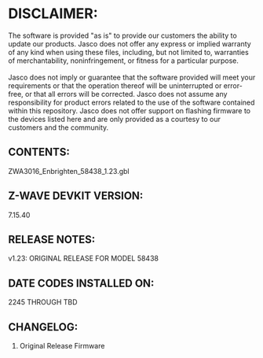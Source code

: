 # DISCLAIMER:
The software is provided "as is" to provide our customers the ability to update our products. Jasco does not offer any express or implied warranty of any kind when using these files, including, but not limited to, warranties of merchantability, noninfringement, or fitness for a particular purpose.<br>
<br>
Jasco does not imply or guarantee that the software provided will meet your requirements or that the operation thereof will be uninterrupted or error-free, or that all errors will be corrected. Jasco does not assume any responsibility for product errors related to the use of the software contained within this repository. Jasco does not offer support on flashing firmware to the devices listed here and are only provided as a courtesy to our customers and the community.

## CONTENTS:
ZWA3016_Enbrighten_58438_1.23.gbl

## Z-WAVE DEVKIT VERSION:
7.15.40

## RELEASE NOTES:
v1.23: ORIGINAL RELEASE FOR MODEL 58438

## DATE CODES INSTALLED ON:
2245 THROUGH TBD

## CHANGELOG:
1. Original Release Firmware